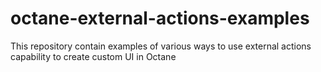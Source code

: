 # octane-external-actions-examples
This repository contain examples of various ways to use external actions capability to create custom UI in Octane
